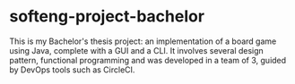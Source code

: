 # softeng-project-bachelor
This is my Bachelor's thesis project: an implementation of a board game using Java, complete with a GUI and a CLI. It involves several design pattern, functional programming and was developed in a team of 3, guided by DevOps tools such as CircleCI. 
